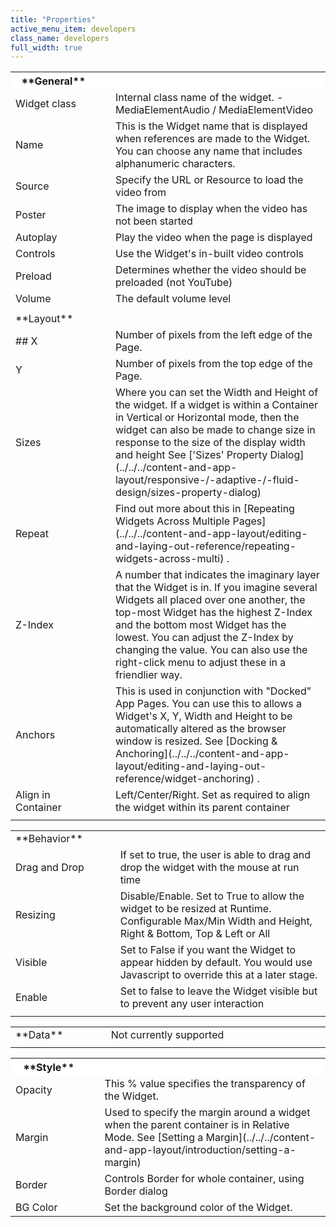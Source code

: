 ```yaml
---
title: "Properties"
active_menu_item: developers
class_name: developers
full_width: true
---
```



<table>
<tr>
<th style="vertical-align:top; width:172px; background-color:#ffffff;">
<a id="general"> </a> **General**

</th>
<th style="vertical-align:top; width:21px; background-color:#ffffff;">
</th>
<th style="vertical-align:top; width:754px; background-color:#ffffff;">
</th>
</tr>
<tr>
<td width="172">
Widget class

</td>
<td width="21">
</td>
<td width="754">
Internal class name of the widget. - MediaElementAudio / MediaElementVideo

</td>
</tr>
<tr>
<td width="172">
Name

</td>
<td width="21">
</td>
<td width="754">
This is the Widget name that is displayed when references are made to the Widget. You can choose any name that includes alphanumeric characters.

</td>
</tr>
<tr>
<td width="172">
Source

</td>
<td width="21">
</td>
<td width="754">
Specify the URL or Resource to load the video from

</td>
</tr>
<tr>
<td width="172">
Poster

</td>
<td width="21">
</td>
<td width="754">
The image to display when the video has not been started

</td>
</tr>
<tr>
<td width="172">
Autoplay

</td>
<td width="21">
</td>
<td width="754">
Play the video when the page is displayed

</td>
</tr>
<tr>
<td width="172">
Controls

</td>
<td width="21">
</td>
<td width="754">
Use the Widget's in-built video controls

</td>
</tr>
<tr>
<td width="172">
Preload

</td>
<td width="21">
</td>
<td width="754">
Determines whether the video should be preloaded (not YouTube)

</td>
</tr>
<tr>
<td width="172">
Volume

</td>
<td width="21">
</td>
<td width="754">
The default volume level

</td>
</tr>
<tr>
<td width="172">
</td>
<td width="21">
</td>
<td width="754">
</td>
</tr>
<tr>
<td width="172">
<a id="layout"> </a> **Layout**

</td>
<td width="21">
</td>
<td width="754">
</td>
</tr>
<tr>
<td width="172">
## X

</td>
<td width="21">
</td>
<td width="754">
Number of pixels from the left edge of the Page.

</td>
</tr>
<tr>
<td width="172">
Y

</td>
<td width="21">
</td>
<td width="754">
Number of pixels from the top edge of the Page.

</td>
</tr>
<tr>
<td width="172">
Sizes

</td>
<td width="21">
</td>
<td width="754">
Where you can set the Width and Height of the widget. If a widget is within a Container in Vertical or Horizontal mode, then the widget can also be made to change size in response to the size of the display width and height See ['Sizes' Property Dialog](../../../content-and-app-layout/responsive-/-adaptive-/-fluid-design/sizes-property-dialog)

</td>
</tr>
<tr>
<td width="172">
Repeat

</td>
<td width="21">
</td>
<td width="754">
Find out more about this in [Repeating Widgets Across Multiple Pages](../../../content-and-app-layout/editing-and-laying-out-reference/repeating-widgets-across-multi) .

</td>
</tr>
<tr>
<td width="172">
Z-Index

</td>
<td width="21">
</td>
<td width="754">
A number that indicates the imaginary layer that the Widget is in. If you imagine several Widgets all placed over one another, the top-most Widget has the highest Z-Index and the bottom most Widget has the lowest. You can adjust the Z-Index by changing the value. You can also use the right-click menu to adjust these in a friendlier way.

</td>
</tr>
<tr>
<td width="172">
Anchors

</td>
<td width="21">
</td>
<td width="754">
This is used in conjunction with "Docked" App Pages. You can use this to allows a Widget's X, Y, Width and Height to be automatically altered as the browser window is resized. See [Docking & Anchoring](../../../content-and-app-layout/editing-and-laying-out-reference/widget-anchoring) .

</td>
</tr>
<tr>
<td width="172">
Align in Container

</td>
<td width="21">
</td>
<td width="754">
Left/Center/Right. Set as required to align the widget within its parent container

</td>
</tr>
<tr>
<td width="172">
</td>
<td width="21">
</td>
<td width="754">
</td>
</tr>
</table>
<table>
<tr>
<td width="174">
<a id="behavior"> </a> **Behavior**

</td>
<td width="20">
</td>
<td width="748">
</td>
</tr>
<tr>
<td width="174">
Drag and Drop

</td>
<td width="20">
</td>
<td width="748">
If set to true, the user is able to drag and drop the widget with the mouse at run time

</td>
</tr>
<tr>
<td width="174">
Resizing

</td>
<td width="20">
</td>
<td width="748">
Disable/Enable. Set to True to allow the widget to be resized at Runtime. Configurable Max/Min Width and Height, Right & Bottom, Top & Left or All

</td>
</tr>
<tr>
<td width="174">
Visible

</td>
<td width="20">
</td>
<td width="748">
Set to False if you want the Widget to appear hidden by default. You would use Javascript to override this at a later stage.

</td>
</tr>
<tr>
<td width="174">
Enable

</td>
<td width="20">
</td>
<td width="748">
Set to false to leave the Widget visible but to prevent any user interaction

</td>
</tr>
<tr>
<td width="174">
</td>
<td width="20">
</td>
<td width="748">
</td>
</tr>
</table>
<table>
<tr>
<td width="174">
<a id="data"> </a> **Data**

</td>
<td width="18">
</td>
<td width="750">
Not currently supported

</td>
</tr>
<tr>
<td width="174">
</td>
<td width="18">
</td>
<td width="750">
</td>
</tr>
</table>
<table>
<tr>
<th style="vertical-align:top; width:176px; background-color:#ffffff;">
<a id="style"> </a> **Style**

</th>
<th style="vertical-align:top; width:16px; background-color:#ffffff;">
</th>
<th style="vertical-align:top; width:728px; background-color:#ffffff;">
</th>
</tr>
<tr>
<td width="176">
Opacity

</td>
<td width="16">
</td>
<td width="728">
This % value specifies the transparency of the Widget.

</td>
</tr>
<tr>
<td width="176">
Margin

</td>
<td width="16">
</td>
<td width="728">
Used to specify the margin around a widget when the parent container is in Relative Mode. See [Setting a Margin](../../../content-and-app-layout/introduction/setting-a-margin)

</td>
</tr>
<tr>
<td width="176">
Border

</td>
<td width="16">
</td>
<td width="728">
Controls Border for whole container, using Border dialog

</td>
</tr>
<tr>
<td width="176">
BG Color

</td>
<td width="16">
</td>
<td width="728">
Set the background color of the Widget.

</td>
</tr>
</table>

